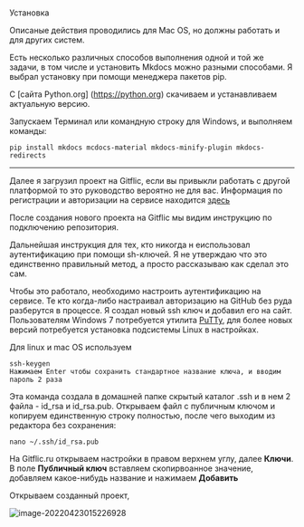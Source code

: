 #  

Установка

Описаные действия проводились для Mac OS, но должны работать и для других систем.

Есть несколько различных способов выполнения одной и той же задачи, в том числе и установить Mkdocs можно разными способами.  Я выбрал установку при помощи менеджера пакетов pip.

С [сайта Python.org] (https://python.org) скачиваем и устанавливаем актуальную версию. 

Запускаем Терминал или командную строку для Windows,  и выполняем команды:

```
pip install mkdocs mcdocs-material mkdocs-minify-plugin mkdocs-redirects
```

------



Далее я загрузил проект на Gitflic, если вы привыкли работать с другой платформой то это руководство вероятно не для вас. Информация по регистрации и авторизации на сервисе находится [здесь](https://gitflic.ru/help/profile/profile#auth)

После создания нового проекта на Gitflic мы видим инструкцию по подключению репозитория. 

 Дальнейшая инструкция для тех, кто никогда н еиспользовал аутентификацию при помощи sh-ключей. Я не утверждаю что это единственно правильный метод, а просто рассказываю как сделал это сам.

Чтобы это работало, необходимо настроить аутентификацию на сервисе. Те кто когда-либо настраивал авторизацию на GitHub без руда разберутся в процессе.
Я создал новый ssh ключ и добавил его на сайт. Пользователям Windows 7 потребуется утилита [PuTTy](https://www.chiark.greenend.org.uk/~sgtatham/putty/latest.html), для более новых версий потребуется установка подсистемы Linux в настройках. 

Для linux и mac OS используем 

```
ssh-keygen
Нажимаем Enter чтобы сохранить стандартное название ключа, и вводим пароль 2 раза
```

Эта команда создала в домашней папке скрытый каталог .ssh и в нем 2 файла - id_rsa и id_rsa.pub. Открываем файл с публичным ключом и копируем единственную строку полностью, после чего выходим из редактора без сохранения:

```
nano ~/.ssh/id_rsa.pub
```

На Gitflic.ru открываем настройки в правом верхнем углу, далее **Ключи**. В поле **Публичный ключ** вставляем скопирвоанное значение, добавляем какое-нибудь название и нажимаем **Добавить**

Открываем созданный проект,

![image-20220423015226928](https://tva1.sinaimg.cn/large/e6c9d24egy1h1jayqp86xj20b105iq2z.jpg)

